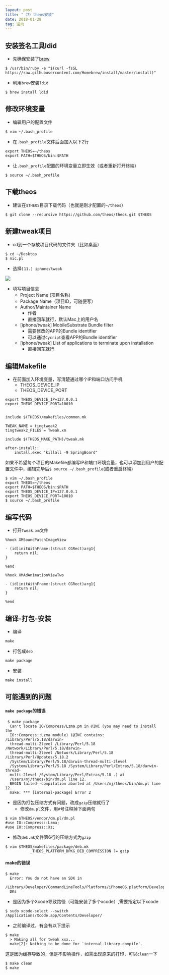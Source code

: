 ```yaml
---
layout: post
title: "（7）theos安装"
date: 2018-01-28
tag: 逆向
---
```


## 安装签名工具ldid
* 先确保安装了[brew](https://brew.sh/)

```
$ /usr/bin/ruby -e "$(curl -fsSL https://raw.githubusercontent.com/Homebrew/install/master/install)"
```

* 利用`brew`安装`ldid`

```
$ brew install ldid
```

## 修改环境变量

* 编辑用户的配置文件

```
$ vim ~/.bash_profile
```

* 在`.bash_profile`文件后面加入以下2行

```
export THEOS=~/theos
export PATH=$THEOS/bin:$PATH
```

* 让`.bash_profile`配置的环境变量立即生效（或者重新打开终端）

```
$ source ~/.bash_profile
```

## 下载theos

* 建议在`$THEOS`目录下载代码（也就是刚才配置的`~/theos`）

```
$ git clone --recursive https://github.com/theos/theos.git $THEOS
```

## 新建tweak项目

* cd到一个存放项目代码的文件夹（比如桌面）


```
$ cd ~/Desktop
$ nic.pl
```
* 选择`[11.] iphone/tweak`

![](http://otogtitz7.bkt.clouddn.com/2018-01-28-15171339273450.jpg)

* 填写项目信息
    * Project Name (项目名称)
    * Package Name（项目ID，可随便写）
    * Author/Maintainer Name
        * 作者
        * 直接回车就行，默认Mac上的用户名
    * [iphone/tweak] MobileSubstrate Bundle filter
        * 需要修改的APP的Bundle identifier
        * 可以通过`Cycript`查看APP的Bundle identifier
    * [iphone/tweak] List of applications to terminate upon installation
        * 直接回车就行
    
## 编辑Makefile

* 在前面加入环境变量，写清楚通过哪个IP和端口访问手机
    * THEOS_DEVICE_IP
    * THEOS_DEVICE_PORT


```
export THEOS_DEVICE_IP=127.0.0.1
export THEOS_DEVICE_PORT=10010


include $(THEOS)/makefiles/common.mk

TWEAK_NAME = tingtweak2
tingtweak2_FILES = Tweak.xm

include $(THEOS_MAKE_PATH)/tweak.mk

after-install::
	install.exec "killall -9 SpringBoard"
```

如果不希望每个项目的Makefile都编写IP和端口环境变量，也可以添加到用户的配置文件中，编辑完毕后`$ source ~/.bash_profile`(或者重启终端)


```
$ vim ~/.bash_profile
export THEOS=~/theos
export PATH=$THEOS/bin:$PATH
export THEOS_DEVICE_IP=127.0.0.1
export THEOS_DEVICE_PORT=10010
$ source ~/.bash_profile
```

## 编写代码

* 打开`Tweak.xm`文件


```
%hook XMSoundPatchImageView

- (id)initWithFrame:(struct CGRect)arg1{
	return nil;
}

%end

%hook XMAdAnimationViewTwo

- (id)initWithFrame:(struct CGRect)arg1{
	return nil;
}

%end
```

## 编译-打包-安装

* 编译
    
```
make
```

* 打包成`deb`


```
make package
```

* 安装

```
make install
```

## 可能遇到的问题

#### `make package`的错误


```
 $ make package
  Can't locate IO/Compress/Lzma.pm in @INC (you may need to install the
  IO::Compress::Lzma module) (@INC contains: /Library/Perl/5.18/darwin-
  thread-multi-2level /Library/Perl/5.18 /Network/Library/Perl/5.18/darwin-
  thread-multi-2level /Network/Library/Perl/5.18 /Library/Perl/Updates/5.18.2
  /System/Library/Perl/5.18/darwin-thread-multi-2level
  /System/Library/Perl/5.18 /System/Library/Perl/Extras/5.18/darwin-thread-
  multi-2level /System/Library/Perl/Extras/5.18 .) at
  /Users/mj/theos/bin/dm.pl line 12.
  BEGIN failed--compilation aborted at /Users/mj/theos/bin/dm.pl line 12.
  make: *** [internal-package] Error 2
```

* 是因为打包压缩方式有问题，改成`gzip`压缩就行了
    * 修改`dm.pl`文件，用`#`号注释掉下面两句
    
```
$ vim $THEOS/vendor/dm.pl/dm.pl
#use IO::Compress::Lzma;
#use IO::Compress::Xz;
```
    
* 修改`deb.mk`文件第6行的压缩方式为`gzip`

```
$ vim $THEOS/makefiles/package/deb.mk
           _THEOS_PLATFORM_DPKG_DEB_COMPRESSION ?= gzip
```

#### make的错误


```
$ make
  Error: You do not have an SDK in
  /Library/Developer/CommandLineTools/Platforms/iPhoneOS.platform/Developer/S
  DKs
```

* 是因为多个Xcode导致路径（可能安装了多个xcode）,需要指定以下xcode

```
$ sudo xcode-select --switch
/Applications/Xcode.app/Contents/Developer/
```

* 之前编译过，有会有以下提示

```
$ make
  > Making all for tweak xxx...
  make[2]: Nothing to be done for `internal-library-compile'. 
```

这是因为缓存导致的，但是不影响操作，如需出现原来的打印，可以`clean`一下


```
$ make clean
$ make
```






